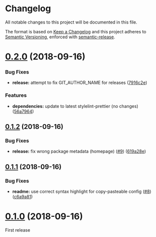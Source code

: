 # Changelog

All notable changes to this project will be documented in this file.

The format is based on [Keep a Changelog](https://keepachangelog.com/en/1.0.0/) and this project adheres to [Semantic Versioning](https://semver.org/spec/v2.0.0.html), enforced with [semantic-release](https://github.com/semantic-release/semantic-release).

# [0.2.0](https://github.com/thibaudcolas/stylelint-config-cookbook/compare/v0.1.2...v0.2.0) (2018-09-16)

### Bug Fixes

- **release:** attempt to fix GIT_AUTHOR_NAME for releases ([7916c2e](https://github.com/thibaudcolas/stylelint-config-cookbook/commit/7916c2e))

### Features

- **dependencies:** update to latest stylelint-prettier (no changes) ([56a7964](https://github.com/thibaudcolas/stylelint-config-cookbook/commit/56a7964))

## [0.1.2](https://github.com/thibaudcolas/stylelint-config-cookbook/compare/v0.1.1...v0.1.2) (2018-09-16)

### Bug Fixes

- **release:** fix wrong package metadata (homepage) ([#9](https://github.com/thibaudcolas/stylelint-config-cookbook/issues/9)) ([619a28e](https://github.com/thibaudcolas/stylelint-config-cookbook/commit/619a28e))

## [0.1.1](https://github.com/thibaudcolas/stylelint-config-cookbook/compare/v0.1.0...v0.1.1) (2018-09-16)

### Bug Fixes

- **readme:** use correct syntax highlight for copy-pasteable config ([#8](https://github.com/thibaudcolas/stylelint-config-cookbook/issues/8)) ([c6a9a81](https://github.com/thibaudcolas/stylelint-config-cookbook/commit/c6a9a81))

# [0.1.0](https://github.com/thibaudcolas/stylelint-config-cookbook/tree/v0.1.0) (2018-09-16)

First release
